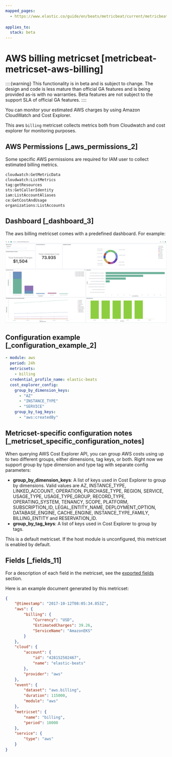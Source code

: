 ```yaml
---
mapped_pages:
  - https://www.elastic.co/guide/en/beats/metricbeat/current/metricbeat-metricset-aws-billing.html

applies_to:
  stack: beta
---
```


# AWS billing metricset [metricbeat-metricset-aws-billing]

::::{warning}
This functionality is in beta and is subject to change. The design and code is less mature than official GA features and is being provided as-is with no warranties. Beta features are not subject to the support SLA of official GA features.
::::


You can monitor your estimated AWS charges by using Amazon CloudWatch and Cost Explorer.

This aws `billing` metricset collects metrics both from Cloudwatch and cost explorer for monitoring purposes.


## AWS Permissions [_aws_permissions_2]

Some specific AWS permissions are required for IAM user to collect estimated billing metrics.

```
cloudwatch:GetMetricData
cloudwatch:ListMetrics
tag:getResources
sts:GetCallerIdentity
iam:ListAccountAliases
ce:GetCostAndUsage
organizations:ListAccounts
```


## Dashboard [_dashboard_3]

The aws billing metricset comes with a predefined dashboard. For example:

![metricbeat aws billing overview](images/metricbeat-aws-billing-overview.png)


## Configuration example [_configuration_example_2]

```yaml
- module: aws
  period: 24h
  metricsets:
    - billing
  credential_profile_name: elastic-beats
  cost_explorer_config:
    group_by_dimension_keys:
      - "AZ"
      - "INSTANCE_TYPE"
      - "SERVICE"
    group_by_tag_keys:
      - "aws:createdBy"
```


## Metricset-specific configuration notes [_metricset_specific_configuration_notes]

When querying AWS Cost Explorer API, you can group AWS costs using up to two different groups, either dimensions, tag keys, or both. Right now we support group by type dimension and type tag with separate config parameters:

* **group_by_dimension_keys**: A list of keys used in Cost Explorer to group by dimensions. Valid values are AZ, INSTANCE_TYPE, LINKED_ACCOUNT, OPERATION, PURCHASE_TYPE, REGION, SERVICE, USAGE_TYPE, USAGE_TYPE_GROUP, RECORD_TYPE, OPERATING_SYSTEM, TENANCY, SCOPE, PLATFORM, SUBSCRIPTION_ID, LEGAL_ENTITY_NAME, DEPLOYMENT_OPTION, DATABASE_ENGINE, CACHE_ENGINE, INSTANCE_TYPE_FAMILY, BILLING_ENTITY and RESERVATION_ID.
* **group_by_tag_keys**: A list of keys used in Cost Explorer to group by tags.

This is a default metricset. If the host module is unconfigured, this metricset is enabled by default.

## Fields [_fields_11]

For a description of each field in the metricset, see the [exported fields](/reference/metricbeat/exported-fields-aws.md) section.

Here is an example document generated by this metricset:

```json
{
    "@timestamp": "2017-10-12T08:05:34.853Z",
    "aws": {
        "billing": {
            "Currency": "USD",
            "EstimatedCharges": 39.26,
            "ServiceName": "AmazonEKS"
        }
    },
    "cloud": {
        "account": {
            "id": "428152502467",
            "name": "elastic-beats"
        },
        "provider": "aws"
    },
    "event": {
        "dataset": "aws.billing",
        "duration": 115000,
        "module": "aws"
    },
    "metricset": {
        "name": "billing",
        "period": 10000
    },
    "service": {
        "type": "aws"
    }
}
```


